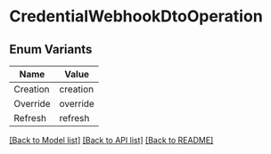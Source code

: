 # CredentialWebhookDtoOperation

## Enum Variants

| Name | Value |
|---- | -----|
| Creation | creation |
| Override | override |
| Refresh | refresh |


[[Back to Model list]](../README.md#documentation-for-models) [[Back to API list]](../README.md#documentation-for-api-endpoints) [[Back to README]](../README.md)


